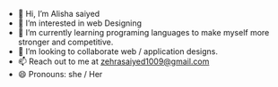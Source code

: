 - 👋 Hi, I’m Alisha saiyed 
- 👀 I’m interested in web Designing 
- 🌱 I’m currently learning programing languages to make myself more stronger and competitive.
- 💞️ I’m looking to collaborate web / application designs.
- 📫 Reach out to me at zehrasaiyed1009@gmail.com
- 😄 Pronouns: she / Her
  

<!---
zehrasaiyed/zehrasaiyed is a ✨ special ✨ repository because its `README.md` (this file) appears on your GitHub profile.
You can click the Preview link to take a look at your changes.
--->
